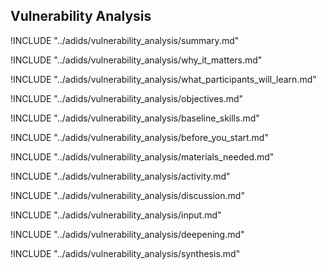 
##  Vulnerability Analysis

<!-- ![](Content/images/capacity_assessment.png "") -->

!INCLUDE "../adids/vulnerability_analysis/summary.md"

<!-- Why The Topic Matters -->

!INCLUDE "../adids/vulnerability_analysis/why_it_matters.md"

<!--  What Participants Will Learn -->

!INCLUDE "../adids/vulnerability_analysis/what_participants_will_learn.md"

<!-- Objectives {.sidebar} -->

!INCLUDE "../adids/vulnerability_analysis/objectives.md"

<!-- Baseline Skills -->

!INCLUDE "../adids/vulnerability_analysis/baseline_skills.md"

<!-- Before you Start -->

!INCLUDE "../adids/vulnerability_analysis/before_you_start.md"

<!-- Materials Needed -->

!INCLUDE "../adids/vulnerability_analysis/materials_needed.md"

<!--Activity {.activity} -->

!INCLUDE "../adids/vulnerability_analysis/activity.md"

<!--Discussion -->

!INCLUDE "../adids/vulnerability_analysis/discussion.md"

<!-- Input -->

!INCLUDE "../adids/vulnerability_analysis/input.md"

<!-- Deepening -->

!INCLUDE "../adids/vulnerability_analysis/deepening.md"

<!--Synthesis {.synthesis} -->

!INCLUDE "../adids/vulnerability_analysis/synthesis.md"
